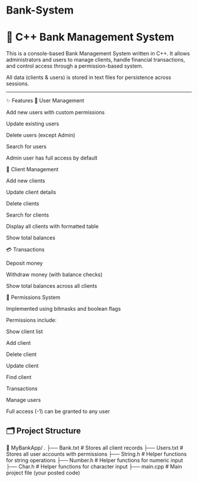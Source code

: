 # Bank-System
# 🏦 C++ Bank Management System

This is a console-based Bank Management System written in C++.
It allows administrators and users to manage clients, handle financial transactions, and control access through a permission-based system.

All data (clients & users) is stored in text files for persistence across sessions.

---

✨ Features
👥 User Management

Add new users with custom permissions

Update existing users

Delete users (except Admin)

Search for users

Admin user has full access by default

🧾 Client Management

Add new clients

Update client details

Delete clients

Search for clients

Display all clients with formatted table

Show total balances

💳 Transactions

Deposit money

Withdraw money (with balance checks)

Show total balances across all clients

🔐 Permissions System

Implemented using bitmasks and boolean flags

Permissions include:

Show client list

Add client

Delete client

Update client

Find client

Transactions

Manage users

Full access (-1) can be granted to any user

## 🗂 Project Structure
📁 MyBankApp/
.
├── Bank.txt       # Stores all client records
├── Users.txt      # Stores all user accounts with permissions
├── String.h       # Helper functions for string operations
├── Number.h       # Helper functions for numeric input
├── Char.h         # Helper functions for character input
├── main.cpp       # Main project file (your posted code)

